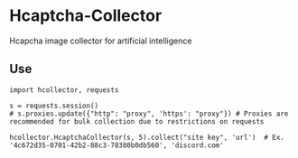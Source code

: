 # Hcaptcha-Collector
Hcapcha image collector for artificial intelligence


## Use
```
import hcollector, requests

s = requests.session()
# s.proxies.update({"http": "proxy", 'https': "proxy"}) # Proxies are recommended for bulk collection due to restrictions on requests

hcollector.HcaptchaCollector(s, 5).collect("site key", 'url')  # Ex. '4c672d35-0701-42b2-88c3-78380b0db560', 'discord.com'
```
